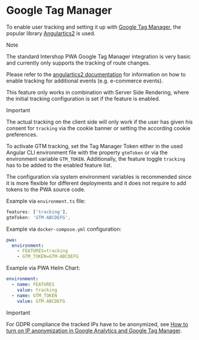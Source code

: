 <!--
kb_guide
kb_pwa
kb_everyone
kb_sync_latest_only
-->

# Google Tag Manager

To enable user tracking and setting it up with [Google Tag Manager](https://github.com/angulartics/angulartics2/tree/master/src/lib/providers/gtm), the popular library [Angulartics2](https://angulartics.github.io/angulartics2/) is used.

> [!NOTE]
> The standard Intershop PWA Google Tag Manager integration is very basic and currently only supports the tracking of route changes.
>
> Please refer to the [angulartics2 documentation](https://github.com/angulartics/angulartics2#usage) for information on how to enable tracking for additional events (e.g. e-commerce events).

This feature only works in combination with Server Side Rendering, where the initial tracking configuration is set if the feature is enabled.

> [!IMPORTANT]
> The actual tracking on the client side will only work if the user has given his consent for `tracking` via the cookie banner or setting the according cookie preferences.

To activate GTM tracking, set the Tag Manager Token either in the used Angular CLI environment file with the property `gtmToken` or via the environment variable `GTM_TOKEN`.
Additionally, the feature toggle `tracking` has to be added to the enabled feature list.

The configuration via system environment variables is recommended since it is more flexible for different deployments and it does not require to add tokens to the PWA source code.

Example via `environment.ts` file:

```typescript
features: ['tracking'],
gtmToken: 'GTM-ABCDEFG',
```

Example via `docker-compose.yml` configuration:

```yaml
pwa:
  environment:
    - FEATURES=tracking
    - GTM_TOKEN=GTM-ABCDEFG
```

Example via PWA Helm Chart:

```yaml
environment:
  - name: FEATURES
    value: tracking
  - name: GTM_TOKEN
    value: GTM-ABCDEFG
```

> [!IMPORTANT]
> For GDPR compliance the tracked IPs have to be anonymized, see [How to turn on IP anonymization in Google Analytics and Google Tag Manager](https://www.optimizesmart.com/how-to-turn-on-ip-anonymization-in-google-analytics-and-google-tag-manager/).
